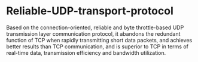 
# Reliable-UDP-transport-protocol
   Based on the connection-oriented, reliable and byte throttle-based UDP transmission layer communication protocol, it abandons the redundant function of TCP when rapidly transmitting short data packets, and achieves better results than TCP communication, and is superior to TCP in terms of real-time data, transmission efficiency and bandwidth utilization.
